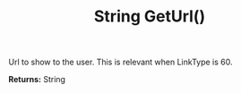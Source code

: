 ﻿---
uid: crmscript_ref_NSCheckLicenseStatusResult_GetUrl
title: String GetUrl()
intellisense: NSCheckLicenseStatusResult.GetUrl
keywords: NSCheckLicenseStatusResult, GetUrl
so.topic: reference
---

Url to show to the user.  This is relevant when LinkType is 60.

**Returns:** String


